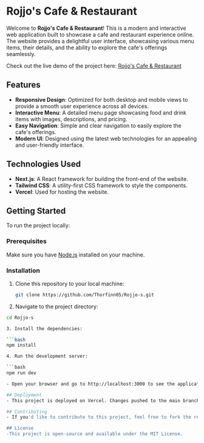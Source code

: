 # Rojjo's Cafe & Restaurant

Welcome to **Rojjo's Cafe & Restaurant**! This is a modern and interactive web application built to showcase a cafe and restaurant experience online. The website provides a delightful user interface, showcasing various menu items, their details, and the ability to explore the cafe's offerings seamlessly. 

Check out the live demo of the project here: [Rojjo's Cafe & Restaurant](https://rojjos-cafenrestaurant.vercel.app/)

## Features

- **Responsive Design**: Optimized for both desktop and mobile views to provide a smooth user experience across all devices.
- **Interactive Menu**: A detailed menu page showcasing food and drink items with images, descriptions, and pricing.
- **Easy Navigation**: Simple and clear navigation to easily explore the cafe's offerings.
- **Modern UI**: Designed using the latest web technologies for an appealing and user-friendly interface.
  
## Technologies Used

- **Next.js**: A React framework for building the front-end of the website.
- **Tailwind CSS**: A utility-first CSS framework to style the components.
- **Vercel**: Used for hosting the website.

## Getting Started

To run the project locally:

### Prerequisites

Make sure you have [Node.js](https://nodejs.org/) installed on your machine.

### Installation

1. Clone this repository to your local machine:

   ```bash
   git clone https://github.com/Thorfinn05/Rojjo-s.git

2. Navigate to the project directory:

  ```bash
  cd Rojjo-s

3. Install the dependencies:

  ```bash
  npm install

4. Run the development server:

  ```bash
  npm run dev

- Open your browser and go to http://localhost:3000 to see the application in action.

## Deployment
- This project is deployed on Vercel. Changes pushed to the main branch will automatically be deployed.

## Contributing
- If you'd like to contribute to this project, feel free to fork the repository, create a new branch, and submit a pull request. All contributions are welcome!

## License
-This project is open-source and available under the MIT License.
